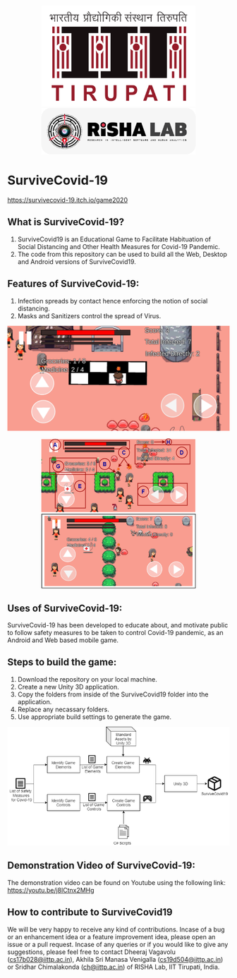 <p align="center">
  <img src="iittp.png" width="350" title="IIT Tirupati" alt="Image unavailable">
  <img src="risha.png" width="350" title="RISHA Lab" alt="Image unavailable">
</p>

# SurviveCovid-19
https://survivecovid-19.itch.io/game2020

## What is SurviveCovid-19?
1. SurviveCovid19 is an Educational Game to Facilitate Habituation of Social Distancing and Other Health Measures for Covid-19 Pandemic.
2. The code from this repository can be used to build all the Web, Desktop and Android versions of SurviveCovid19.

## Features of SurviveCovid-19:
1. Infection spreads by contact hence enforcing the notion of social distancing.
2. Masks and Sanitizers control the spread of Virus.

<p align="center">
  <img src="home.jpg" width="700" title="screenshot" alt="Image unavailable">
</p>

<p align="center">
  <img src="screenshot1.png" width="350" title="screenshot" alt="Image unavailable">
  <img src="screenshot2.png" width="350" title="screenshot" alt="Image unavailable">
</p>

## Uses of SurviveCovid-19:
SurviveCovid-19 has been developed to educate about, and motivate public to follow safety measures to be taken to control Covid-19 pandemic, as an Android and Web based mobile  game.

## Steps to build the game:
1. Download the repository on your local machine.  
2. Create a new Unity 3D application.
3. Copy the folders from inside of the SurviveCovid19 folder into the application. 
4. Replace any necassary folders.
5. Use appropriate build settings to generate the game. 

<p align="center">
  <img src="development.png" width="700" title="Development" alt="Image unavailable">
</p>

## Demonstration Video of SurviveCovid-19:
The demonstration video can be found on Youtube using the following link:
https://youtu.be/j8lCtnx2MHg

## How to contribute to SurviveCovid19
We will be very happy to receive any kind of contributions. Incase of a bug or an enhancement idea or a feature improvement idea, please open an issue or a pull request. Incase of any queries or if you would like to give any suggestions, please feel free to contact Dheeraj Vagavolu (cs17b028@iittp.ac.in), Akhila Sri Manasa Venigalla (cs19d504@iittp.ac.in) or Sridhar Chimalakonda (ch@iittp.ac.in) of RISHA Lab, IIT Tirupati, India.
